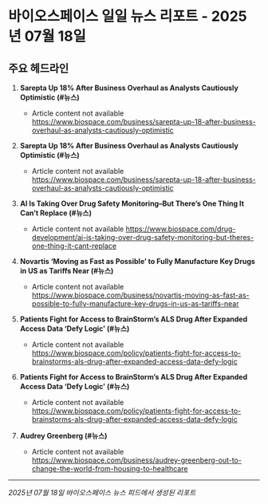 # 바이오스페이스 일일 뉴스 리포트 - 2025년 07월 18일


## 주요 헤드라인

1. **Sarepta Up 18% After Business Overhaul as Analysts Cautiously Optimistic (#뉴스)**
   - Article content not available
   <https://www.biospace.com/business/sarepta-up-18-after-business-overhaul-as-analysts-cautiously-optimistic>

2. **Sarepta Up 18% After Business Overhaul as Analysts Cautiously Optimistic (#뉴스)**
   - Article content not available
   <https://www.biospace.com/business/sarepta-up-18-after-business-overhaul-as-analysts-cautiously-optimistic>

3. **AI Is Taking Over Drug Safety Monitoring–But There’s One Thing It Can’t Replace (#뉴스)**
   - Article content not available
   <https://www.biospace.com/drug-development/ai-is-taking-over-drug-safety-monitoring-but-theres-one-thing-it-cant-replace>

4. **Novartis ‘Moving as Fast as Possible’ to Fully Manufacture Key Drugs in US as Tariffs Near (#뉴스)**
   - Article content not available
   <https://www.biospace.com/business/novartis-moving-as-fast-as-possible-to-fully-manufacture-key-drugs-in-us-as-tariffs-near>

5. **Patients Fight for Access to BrainStorm’s ALS Drug After Expanded Access Data ‘Defy Logic’ (#뉴스)**
   - Article content not available
   <https://www.biospace.com/policy/patients-fight-for-access-to-brainstorms-als-drug-after-expanded-access-data-defy-logic>

6. **Patients Fight for Access to BrainStorm’s ALS Drug After Expanded Access Data ‘Defy Logic’ (#뉴스)**
   - Article content not available
   <https://www.biospace.com/policy/patients-fight-for-access-to-brainstorms-als-drug-after-expanded-access-data-defy-logic>

7. **Audrey Greenberg (#뉴스)**
   - Article content not available
   <https://www.biospace.com/business/audrey-greenberg-out-to-change-the-world-from-housing-to-healthcare>


---
*2025년 07월 18일 바이오스페이스 뉴스 피드에서 생성된 리포트*